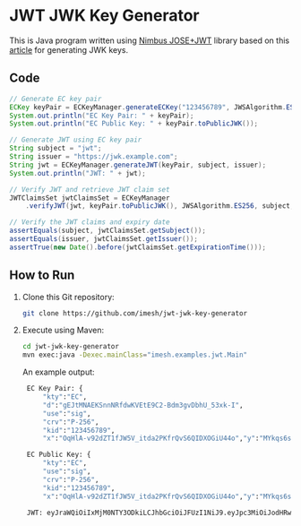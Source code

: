 # JWT JWK Key Generator

This is Java program written using [Nimbus JOSE+JWT](https://github.com/Connect2id/Nimbus-JWT) library based on this [article](https://connect2id.com/products/nimbus-jose-jwt/examples/jwt-with-ec-signature) for generating JWK keys.

## Code

  ```java
  // Generate EC key pair
  ECKey keyPair = ECKeyManager.generateECKey("123456789", JWSAlgorithm.ES256, KeyUse.SIGNATURE);
  System.out.println("EC Key Pair: " + keyPair);
  System.out.println("EC Public Key: " + keyPair.toPublicJWK());

  // Generate JWT using EC key pair
  String subject = "jwt";
  String issuer = "https://jwk.example.com";
  String jwt = ECKeyManager.generateJWT(keyPair, subject, issuer);
  System.out.println("JWT: " + jwt);

  // Verify JWT and retrieve JWT claim set
  JWTClaimsSet jwtClaimsSet = ECKeyManager
      .verifyJWT(jwt, keyPair.toPublicJWK(), JWSAlgorithm.ES256, subject, issuer);

  // Verify the JWT claims and expiry date
  assertEquals(subject, jwtClaimsSet.getSubject());
  assertEquals(issuer, jwtClaimsSet.getIssuer());
  assertTrue(new Date().before(jwtClaimsSet.getExpirationTime()));
  ```

## How to Run

1. Clone this Git repository:
   ```bash
   git clone https://github.com/imesh/jwt-jwk-key-generator
   ```

2. Execute using Maven:
   ```bash
   cd jwt-jwk-key-generator
   mvn exec:java -Dexec.mainClass="imesh.examples.jwt.Main"
   ```

   An example output:
   
   ```bash
    EC Key Pair: {
        "kty":"EC",
        "d":"gEJtMNAEKSnnNRfdwKVEtE9C2-Bdm3gvDbhU_53xk-I",
        "use":"sig",
        "crv":"P-256",
        "kid":"123456789",
        "x":"OqHlA-v92dZT1fJW5V_itda2PKfrQvS6QIDXOGiU44o","y":"MYkqs6sxJOQMc9R-jabCRcNRtjn8YBUNCrkp8C4n7rY","alg":"ES256"}

    EC Public Key: {
        "kty":"EC",
        "use":"sig",
        "crv":"P-256",
        "kid":"123456789",
        "x":"OqHlA-v92dZT1fJW5V_itda2PKfrQvS6QIDXOGiU44o","y":"MYkqs6sxJOQMc9R-jabCRcNRtjn8YBUNCrkp8C4n7rY","alg":"ES256"}

    JWT: eyJraWQiOiIxMjM0NTY3ODkiLCJhbGciOiJFUzI1NiJ9.eyJpc3MiOiJodHRwczpcL1wvandrLmV4YW1wbGUuY29tIiwic3ViIjoiand0IiwiZXhwIjoxNjMwNzY0MDAwfQ.DasBQS2CG-GzkIB_OQ09OXP4lKzU7ce2L7rFFIf3XqKKsPdTQ-LI8dapOvhCa5MwH_uDhHmtNKw1D-qFmxnnlw
   ```


